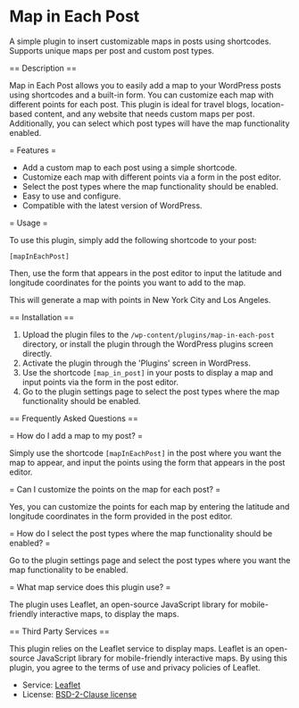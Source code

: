 # Map in Each Post

A simple plugin to insert customizable maps in posts using shortcodes. Supports unique maps per post and custom post types.

== Description ==

Map in Each Post allows you to easily add a map to your WordPress posts using shortcodes and a built-in form. You can customize each map with different points for each post. This plugin is ideal for travel blogs, location-based content, and any website that needs custom maps per post. Additionally, you can select which post types will have the map functionality enabled.

= Features =

* Add a custom map to each post using a simple shortcode.
* Customize each map with different points via a form in the post editor.
* Select the post types where the map functionality should be enabled.
* Easy to use and configure.
* Compatible with the latest version of WordPress.

= Usage =

To use this plugin, simply add the following shortcode to your post:

`[mapInEachPost]`

Then, use the form that appears in the post editor to input the latitude and longitude coordinates for the points you want to add to the map.

This will generate a map with points in New York City and Los Angeles.

== Installation ==

1. Upload the plugin files to the `/wp-content/plugins/map-in-each-post` directory, or install the plugin through the WordPress plugins screen directly.
2. Activate the plugin through the 'Plugins' screen in WordPress.
3. Use the shortcode `[map_in_post]` in your posts to display a map and input points via the form in the post editor.
4. Go to the plugin settings page to select the post types where the map functionality should be enabled.

== Frequently Asked Questions ==

= How do I add a map to my post? =

Simply use the shortcode `[mapInEachPost]` in the post where you want the map to appear, and input the points using the form that appears in the post editor.

= Can I customize the points on the map for each post? =

Yes, you can customize the points for each map by entering the latitude and longitude coordinates in the form provided in the post editor.

= How do I select the post types where the map functionality should be enabled? =

Go to the plugin settings page and select the post types where you want the map functionality to be enabled.

= What map service does this plugin use? =

The plugin uses Leaflet, an open-source JavaScript library for mobile-friendly interactive maps, to display the maps.

== Third Party Services ==

This plugin relies on the Leaflet service to display maps. Leaflet is an open-source JavaScript library for mobile-friendly interactive maps. By using this plugin, you agree to the terms of use and privacy policies of Leaflet.

- Service: [Leaflet](https://leafletjs.com/)
- License: [BSD-2-Clause license](https://github.com/Leaflet/Leaflet?tab=BSD-2-Clause-1-ov-file#readme)
